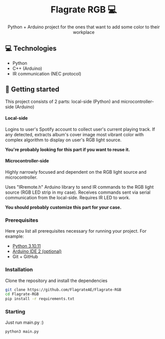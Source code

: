 

<h1 align="center" style="font-weight: bold;">Flagrate RGB 💻</h1>


<p align="center">Python + Arduino project for the ones that want to add some color to their workplace</p>



<h2 id="technologies">💻 Technologies</h2>

- Python
- C++ (Arduino)
- IR communication (NEC protocol)

<h2 id="started">🚀 Getting started</h2>

This project consists of 2 parts: local-side (Python) and microcontroller-side (Arduino)

#### Local-side 
Logins to user's Spotify account to collect user's current playing track. If any detected, extracts album's cover image most vibrant color with complex algorithm to display on user's RGB light source.

<b>You're probably looking for this part if you want to reuse it.</b>

#### Microcontroller-side
Highly narrowly focused and dependent on the RGB light source and microcontroller.

Uses "IRremote.h" Arduino library to send IR commands to the RGB light source (RGB LED strip in my case). Receives commands sent via serial communication from the local-side. Requires IR LED to work. 

<b>You should probably customize this part for your case.</b>

<h3>Prerequisites</h3>

Here you list all prerequisites necessary for running your project. For example:

- [Python 3.10.11](https://python.org)
- [Arduino IDE 2 (optional)](https://www.arduino.cc/en/software)
- Git + GitHub

<h3>Installation</h3>

Clone the repository and install the dependencies

```bash
git clone https://github.com/FlagrateAE/Flagrate-RGB
cd Flagrate-RGB
pip install -r requirements.txt
```

<h3>Starting</h3>

Just run main.py :)

```bash
python3 main.py
```
